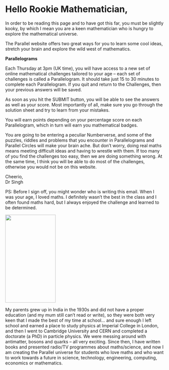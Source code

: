 # Hello Rookie Mathematician,

In order to be reading this page and to have got this far, you must be slightly kooky, by which I mean you are a keen mathematician who is hungry to explore the mathematical universe.  

The Parallel website offers two great ways for you to learn some cool ideas, stretch your brain and explore the wild west of mathematics.  

__Parallelograms__

Each Thursday at 3pm (UK time), you will have access to a new set of online mathematical challenges tailored to your age – each set of challenges is called a Parallelogram. It should take just 15 to 30 minutes to complete each Parallelogram. If you quit and return to the Challenges, then your previous answers will be saved.  

As soon as you hit the SUBMIT button, you will be able to see the answers as well as your score. Most importantly of all, make sure you go through the solution sheet and try to learn from your mistakes.  

You will earn points depending on your percentage score on each Parallelogram, which in turn will earn you mathematical badges.  

You are going to be entering a peculiar Numberverse, and some of the puzzles, riddles and problems that you encounter in Parallelograms and Parallel Circles will make your brain ache. But don’t worry, doing real maths means meeting difficult ideas and having to wrestle with them. If too many of you find the challenges too easy, then we are doing something wrong. At the same time, I think you will be able to do most of the challenges, otherwise you would not be on this website.  

Cheerio,  
Dr Singh  

PS: Before I sign off, you might wonder who is writing this email. When I was your age, I loved maths. I definitely wasn’t the best in the class and I often found maths hard, but I always enjoyed the challenge and learned to be determined.  

<img class="img-right" src="/images/simpsons.png" width=160 height=280/>

My parents grew up in India in the 1930s and did not have a proper education (and my mum still can’t read or write), so they were both very keen that I made the best of my time at school... and sure enough I left school and earned a place to study physics at Imperial College in London, and then I went to Cambridge University and CERN and completed a doctorate (a PhD) in particle physics. We were messing around with antimatter, bosons and quarks – all very exciting. Since then, I have written books and presented radio/TV programmes about maths/science, and now I am creating the Parallel universe for students who love maths and who want to work towards a future in science, technology, engineering, computing, economics or mathematics.
